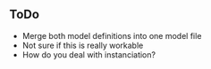 ## ToDo
- Merge both model definitions into one model file
 - Not sure if this is really workable
 - How do you deal with instanciation?